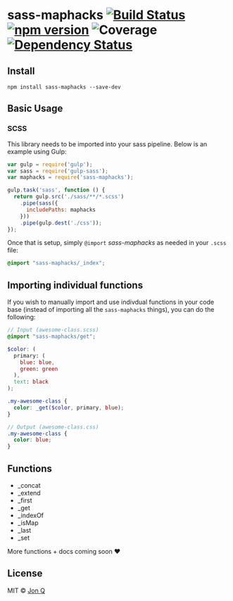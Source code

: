 # sass-maphacks [![Build Status](https://travis-ci.org/ItsJonQ/sass-maphacks.svg?branch=master)](https://travis-ci.org/ItsJonQ/sass-maphacks) [![npm version](https://badge.fury.io/js/sass-maphacks.svg)](https://badge.fury.io/js/sass-maphacks) ![Coverage](https://img.shields.io/badge/coverage-100%25-green.svg) [![Dependency Status](https://david-dm.org/itsjonq/sass-maphacks.svg)](https://david-dm.org/itsjonq/sass-maphacks)

## Install
```
npm install sass-maphacks --save-dev
```

## Basic Usage

### SCSS
This library needs to be imported into your sass pipeline. Below is an example using Gulp:

```javascript
var gulp = require('gulp');
var sass = require('gulp-sass');
var maphacks = require('sass-maphacks');

gulp.task('sass', function () {
  return gulp.src('./sass/**/*.scss')
    .pipe(sass({
      includePaths: maphacks
    }))
    .pipe(gulp.dest('./css'));
});
```

Once that is setup, simply `@import` *sass-maphacks* as needed in your `.scss` file:

```scss
@import "sass-maphacks/_index";
```

## Importing individual functions

If you wish to manually import and use indivdual functions in your code base (instead of importing all the `sass-maphacks` things), you can do the following:

```scss
// Input (awesome-class.scss)
@import "sass-maphacks/get";

$color: (
  primary: (
    blue: blue,
    green: green
  ),
  text: black
);

.my-awesome-class {
  color: _get($color, primary, blue);
}

// Output (awesome-class.css)
.my-awesome-class {
  color: blue;
}
```

## Functions

- _concat
- _extend
- _first
- _get
- _indexOf
- _isMap
- _last
- _set

More functions + docs coming soon ❤️


## License

MIT © [Jon Q](https://jonquach.com)
